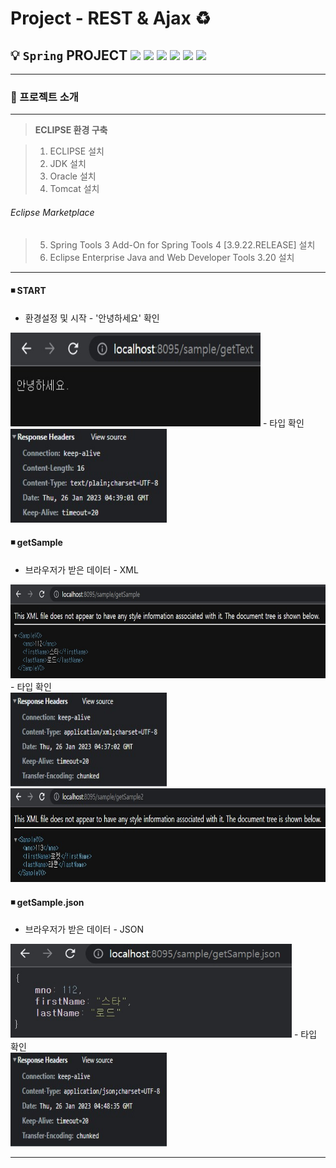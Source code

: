 # **Project - REST & Ajax**  ♻️

 ## 💡 `Spring` PROJECT <img src="https://img.shields.io/badge/Spring-5.0.7-darkgreen"> <img src="https://img.shields.io/badge/Java-11-purple"> <img src="https://img.shields.io/badge/JSP-2.1-orange"> <img src="https://img.shields.io/badge/Servlet-3.1-skyblue"> <img src="https://img.shields.io/badge/Tomcat-9.0.70-yellow"> <img src="https://img.shields.io/badge/Oracle-11.2.0.2.0-red">



---

### 🧾 프로젝트 소개 

---

>**ECLIPSE 환경 구축**

> 1. ECLIPSE 설치
> 2. JDK 설치
> 3. Oracle 설치 
> 4. Tomcat 설치

###### Eclipse Marketplace
> 5. Spring Tools 3 Add-On for Spring Tools 4 [3.9.22.RELEASE] 설치
> 6. Eclipse Enterprise Java and Web Developer Tools 3.20 설치
 
---

#### ◾ **START** 
- 환경설정 및 시작 - '안녕하세요' 확인<br>
<img src="img/rest_start(sample).jpg" width="400" height="150">
    - 타입 확인<br>
    <img src="img/type_text_plain.jpg" width="250" height="150">

<br>

#### ◾ **getSample** 
- 브라우저가 받은 데이터 - XML<br>
<img src="img/getSample.jpg" width="600" height="150">
    - 타입 확인<br>
    <img src="img/check_xml.jpg" width="250" height="150"><br>
      <img src="img/getSample2.jpg" width="600" height="150">

<br>

#### ◾ **getSample.json** 
- 브라우저가 받은 데이터 - JSON<br>
<img src="img/getSample.json.jpg" width="450" height="150">
    - 타입 확인<br>
    <img src="img/check_json.jpg" width="250" height="150">

---



```

```

